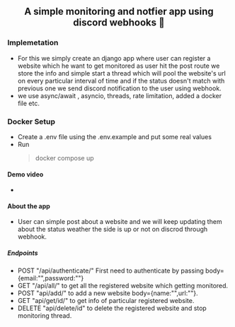 ## <p align="center">A simple monitoring and notfier app using discord webhooks 🚀</p>

### Implemetation

- For this we simply create an django app where user can register a website which he want to get monitored as user hit the post route we store the info and simple start a thread which will pool the website's url on every particular interval of time and if the status doesn't match with previous one we send discord notification to the user using webhook.
- we use async/await , asyncio, threads, rate limitation, added a docker file etc.

### Docker Setup

- Create a .env file using the .env.example and put some real values
- Run
  > docker compose up

#### Demo video

-

#### About the app

- User can simple post about a website and we will keep updating them about the status weather the side is up or not on discrod through webhook.

##### Endpoints

- POST "/api/authenticate/" First need to authenticate by passing body={email:"",password:""}
- GET "/api/all/" to get all the registered website which getting monitored.
- POST "api/add/" to add a new website body={name:"",url:""}.
- GET "api/get/id/" to get info of particular registered website.
- DELETE "api/delete/id" to delete the registered website and stop monitoring thread.
